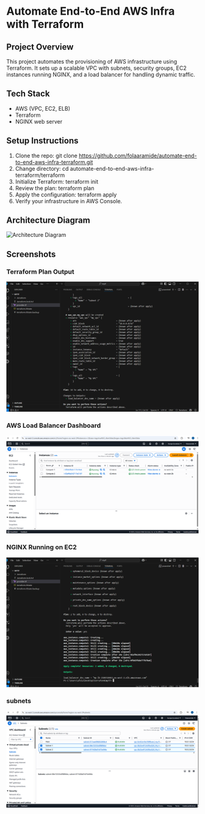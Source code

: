# Automate End-to-End AWS Infra with Terraform

## Project Overview
This project automates the provisioning of AWS infrastructure using Terraform. It sets up a scalable VPC with subnets, security groups, EC2 instances running NGINX, and a load balancer for handling dynamic traffic.

## Tech Stack
- AWS (VPC, EC2, ELB)
- Terraform
- NGINX web server

## Setup Instructions
1. Clone the repo:
 git clone https://github.com/folaaramide/automate-end-to-end-aws-infra-terraform.git
2. Change directory:
 cd automate-end-to-end-aws-infra-terraform/terraform
3. Initialize Terraform:
 terraform init
4. Review the plan:
 terraform plan
5. Apply the configuration:
 terraform apply
6. Verify your infrastructure in AWS Console.

## Architecture Diagram
![Architecture Diagram](./docs//architecture-diagram/architecture-diagram.png)

## Screenshots

### Terraform Plan Output
![Terraform Plan](./docs/screenshots/terraform-plan.png)

### AWS Load Balancer Dashboard
![Load Balancer](./docs/screenshots/aws-loadbalancer.png)

### NGINX Running on EC2
![NGINX on EC2](./docs/screenshots/nginx-ec2.png)

### subnets
![NGINX on EC2](./docs/screenshots/subnets.png)

